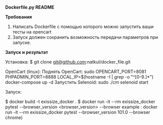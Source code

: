 **Dockerfile.py README**

**Требования**

1. Написать Dockerfile с помощью которого можно запустить ваши тесты на opencart
2. Запуск должен сохранить возможность передачи параметров при запуске.

**Запуск и результат**

Установка:
$ git clone git@github.com:natkul/docker_file.git

OpenCart (linux):
Поднять OpenCart: sudo OPENCART_PORT=8081 PHPADMIN_PORT=8888 LOCAL_IP=$(hostname -I | grep -o "^[0-9.]*") docker-compose
up -d
Запустить Selenoid: sudo ./cm selenoid start

Запуск:

$ docker build -t exissize_docker .
$ docker run -it --rm exissize_docker pytest --browser_version <browser_version> --browser <browser>
example : docker run -it --rm exissize_docker pytest --browser_version 101.0 --browser chrome)
